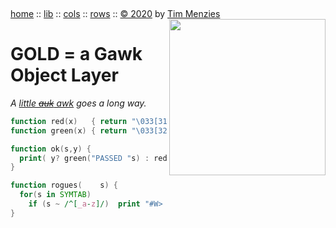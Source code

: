 <a name=top>&nbsp;<p>
<a href="https://github.com/timm/gold/blob/master/README.md#top">home</a> ::
<a href="https://github.com/timm/gold/blob/master/src/lib/README.md#top">lib</a> ::
<a href="https://github.com/timm/gold/blob/master/src/cols/README.md#top">cols</a> ::
<a href="https://github.com/timm/gold/blob/master/src/rows/README.md#top">rows</a> ::
<a href="http://github.com/timm/gold/blob/master/LICENSE.md#top">&copy;&nbsp;2020</a>&nbsp;by&nbsp;<a href="http://menzies.us">Tim&nbsp;Menzies</a>
<img width=250 align=right src="http://raw.githubusercontent.com/timm/gold/master/etc/img/auk.png">
<h1> GOLD = a Gawk Object Layer</h1>
<em>A <a href="https://en.wikipedia.org/wiki/Little_auk">little <strike>auk</strike> awk</a>  goes a long way.</em><br>

```awk
function red(x)   { return "\033[31m"x"\033[0m" }
function green(x) { return "\033[32m"x"\033[0m" }

function ok(s,y) {
  print( y? green("PASSED "s) : red("FAILED "s)) >"/dev/stderr"
}

function rogues(    s) {
  for(s in SYMTAB) 
    if (s ~ /^[_a-z]/)  print "#W> Rogue: " s>"/dev/stderr"
}
```
